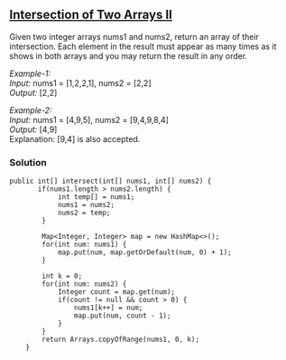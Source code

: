 ## [Intersection of Two Arrays II](https://leetcode.com/problems/intersection-of-two-arrays-ii/)

Given two integer arrays nums1 and nums2, return an array of their intersection. Each element in the result must appear as many times as it shows in both arrays and you may return the result in any order.

*Example-1:* <br/>
*Input:* nums1 = [1,2,2,1], nums2 = [2,2] <br/>
*Output:* [2,2] <br/>

*Example-2:* <br/>
*Input:* nums1 = [4,9,5], nums2 = [9,4,9,8,4] <br/>
*Output:* [4,9] <br/>
Explanation: [9,4] is also accepted. <br/>

### Solution
```
public int[] intersect(int[] nums1, int[] nums2) {
       if(nums1.length > nums2.length) {
            int temp[] = nums1;
            nums1 = nums2;
            nums2 = temp;
        }
        
        Map<Integer, Integer> map = new HashMap<>();
        for(int num: nums1) {
            map.put(num, map.getOrDefault(num, 0) + 1);
        }
        
        int k = 0;
        for(int num: nums2) {
            Integer count = map.get(num);
            if(count != null && count > 0) {
                nums1[k++] = num;
                map.put(num, count - 1);
            }
        }
        return Arrays.copyOfRange(nums1, 0, k); 
    }
```